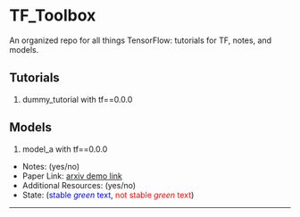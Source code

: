 # TF_Toolbox
An organized repo for all things TensorFlow: tutorials for TF, notes, and models. 

## Tutorials 
1. dummy_tutorial with tf==0.0.0

## Models
1. model_a with tf==0.0.0
  * Notes: (yes/no)
  * Paper Link: [arxiv demo link ]("https://arxiv.org/")
  * Additional Resources: (yes/no)
  * State: (<span style="color:blue">stable *green* text</span>, <span style="color:red">not stable *green* text</span>)
--------------------------------------------------------------------------
